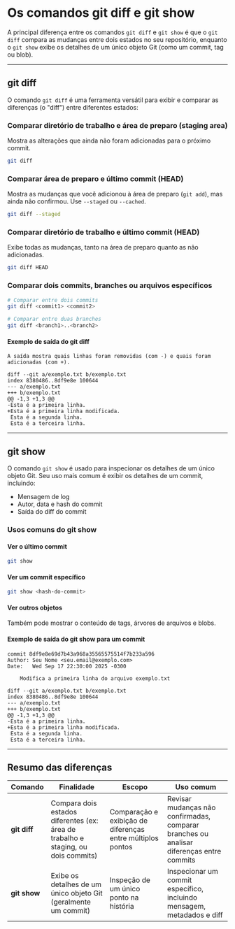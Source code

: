 # Os comandos git diff e git show

A principal diferença entre os comandos `git diff` e `git show` é que o `git diff` compara as mudanças entre dois estados no seu repositório, enquanto o `git show` exibe os detalhes de um único objeto Git (como um commit, tag ou blob).

---

## git diff

O comando `git diff` é uma ferramenta versátil para exibir e comparar as diferenças (o "diff") entre diferentes estados:

### Comparar diretório de trabalho e área de preparo (staging area)

Mostra as alterações que ainda não foram adicionadas para o próximo commit.

```sh
git diff
````

### Comparar área de preparo e último commit (HEAD)

Mostra as mudanças que você adicionou à área de preparo (`git add`), mas ainda não confirmou. Use `--staged` ou `--cached`.

```sh
git diff --staged
```

### Comparar diretório de trabalho e último commit (HEAD)

Exibe todas as mudanças, tanto na área de preparo quanto as não adicionadas.

```sh
git diff HEAD
```

### Comparar dois commits, branches ou arquivos específicos

```sh
# Comparar entre dois commits
git diff <commit1> <commit2>

# Comparar entre duas branches
git diff <branch1>..<branch2>
```

#### Exemplo de saída do git diff

```
A saída mostra quais linhas foram removidas (com -) e quais foram adicionadas (com +).

diff --git a/exemplo.txt b/exemplo.txt
index 8380486..8df9e8e 100644
--- a/exemplo.txt
+++ b/exemplo.txt
@@ -1,3 +1,3 @@
-Esta é a primeira linha.
+Esta é a primeira linha modificada.
 Esta é a segunda linha.
 Esta é a terceira linha.
```

---

## git show

O comando `git show` é usado para inspecionar os detalhes de um único objeto Git. Seu uso mais comum é exibir os detalhes de um commit, incluindo:

* Mensagem de log
* Autor, data e hash do commit
* Saída do diff do commit

### Usos comuns do git show

#### Ver o último commit

```sh
git show
```

#### Ver um commit específico

```sh
git show <hash-do-commit>
```

#### Ver outros objetos

Também pode mostrar o conteúdo de tags, árvores de arquivos e blobs.

#### Exemplo de saída do git show para um commit

```
commit 8df9e8e69d7b43a968a35565575514f7b233a596
Author: Seu Nome <seu.email@exemplo.com>
Date:   Wed Sep 17 22:30:00 2025 -0300

    Modifica a primeira linha do arquivo exemplo.txt

diff --git a/exemplo.txt b/exemplo.txt
index 8380486..8df9e8e 100644
--- a/exemplo.txt
+++ b/exemplo.txt
@@ -1,3 +1,3 @@
-Esta é a primeira linha.
+Esta é a primeira linha modificada.
 Esta é a segunda linha.
 Esta é a terceira linha.
```

---

## Resumo das diferenças

| Comando      | Finalidade                                                                        | Escopo                                                     | Uso comum                                                                                |
| ------------ | --------------------------------------------------------------------------------- | ---------------------------------------------------------- | ---------------------------------------------------------------------------------------- |
| **git diff** | Compara dois estados diferentes (ex: área de trabalho e staging, ou dois commits) | Comparação e exibição de diferenças entre múltiplos pontos | Revisar mudanças não confirmadas, comparar branches ou analisar diferenças entre commits |
| **git show** | Exibe os detalhes de um único objeto Git (geralmente um commit)                   | Inspeção de um único ponto na história                     | Inspecionar um commit específico, incluindo mensagem, metadados e diff                   |

